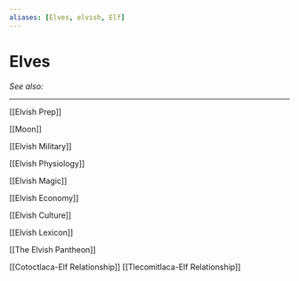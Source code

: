 ```yaml
---
aliases: [Elves, elvish, Elf]
---
```


# Elves
*See also:*
___

[[Elvish Prep]]

[[Moon]]

[[Elvish Military]]

[[Elvish Physiology]]

[[Elvish Magic]]

[[Elvish Economy]]

[[Elvish Culture]]

[[Elvish Lexicon]]

[[The Elvish Pantheon]]


[[Cotoctlaca-Elf Relationship]]
[[Tlecomitlaca-Elf Relationship]]
